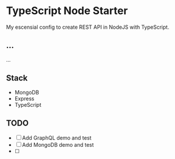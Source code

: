 # TypeScript Node Starter

My escensial config to create REST API in NodeJS with TypeScript.

## ...
...

## Stack
* MongoDB
* Express
* TypeScript

## TODO
- [ ] Add GraphQL demo and test
- [ ] Add MongoDB demo and test
- [ ] 
